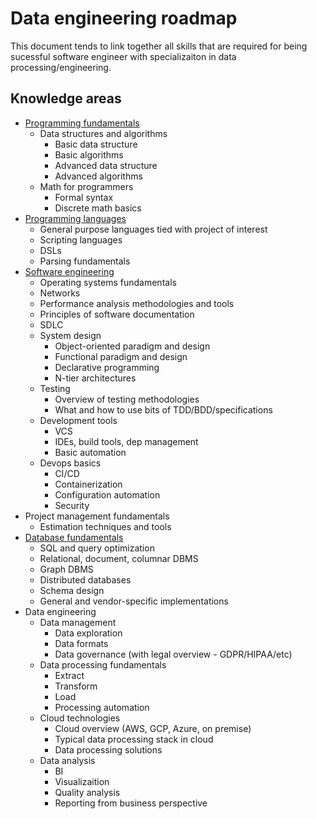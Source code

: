 # Data engineering roadmap

This document tends to link together all skills that are required for being sucessful software engineer with specializaiton
in data processing/engineering.

## Knowledge areas

* [Programming fundamentals](./doc/prog-fund.md)
    * Data structures and algorithms
        * Basic data structure
        * Basic algorithms
        * Advanced data structure
        * Advanced algorithms
    * Math for programmers
        * Formal syntax
        * Discrete math basics
* [Programming languages](./doc/prog-lang.md)
    * General purpose languages tied with project of interest
    * Scripting languages
    * DSLs
    * Parsing fundamentals
* [Software engineering](./doc/sw-eng.md)
    * Operating systems fundamentals
    * Networks
    * Performance analysis methodologies and tools
    * Principles of software documentation
    * SDLC
    * System design
        * Object-oriented paradigm and design
        * Functional paradigm and design
        * Declarative programming
        * N-tier architectures
    * Testing
        * Overview of testing methodologies
        * What and how to use bits of TDD/BDD/specifications
    * Development tools
        * VCS
        * IDEs, build tools, dep management
        * Basic automation
    * Devops basics
        * CI/CD
        * Containerization
        * Configuration automation
        * Security
* Project management fundamentals
    * Estimation techniques and tools
* [Database fundamentals](./doc/db-fund.md)
    * SQL and query optimization
    * Relational, document, columnar DBMS
    * Graph DBMS
    * Distributed databases
    * Schema design
    * General and vendor-specific implementations
* Data engineering
    * Data management
        * Data exploration
        * Data formats
        * Data governance (with legal overview - GDPR/HIPAA/etc)
    * Data processing fundamentals
        * Extract
        * Transform
        * Load
        * Processing automation
    * Cloud technologies
        * Cloud overview (AWS, GCP, Azure, on premise)
        * Typical data processing stack in cloud
        * Data processing solutions
    * Data analysis
        * BI
        * Visualizaition
        * Quality analysis
        * Reporting from business perspective
